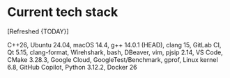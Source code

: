 # Current tech stack

[Refreshed {TODAY}]

C++26, Ubuntu 24.04, macOS 14.4, g++ 14.0.1 (HEAD), clang 15, GitLab CI, Qt 5.15, clang-format, Wirehshark, bash, DBeaver, vim, pjsip 2.14, VS Code, CMake 3.28.3, Google Cloud, GoogleTest/Benchmark, gprof, Linux kernel 6.8, GitHub Copilot, Python 3.12.2, Docker 26

